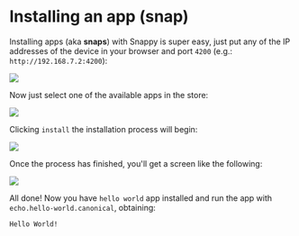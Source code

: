 # Installing an app (snap)

Installing apps (aka **snaps**) with Snappy is super easy, just put any of the IP addresses of the device in your browser and port `4200` (e.g.: `http://192.168.7.2:4200`):

![](../img/snappy1.png)

Now just select one of the available apps in the store:

![](../img/snappy2.png)

Clicking `install` the installation process will begin:

![](../img/snappy3.png)

Once the process has finished, you'll get a screen like the following:

![](../img/snappy4.png)

All done! Now you have `hello world` app installed and run the app with `echo.hello-world.canonical`, obtaining:

```bash
Hello World!
```
